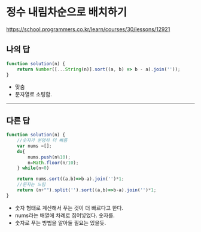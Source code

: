 # 정수 내림차순으로 배치하기

https://school.programmers.co.kr/learn/courses/30/lessons/12921

## 나의 답

```js
function solution(n) {
    return Number([...String(n)].sort((a, b) => b - a).join(''));
}
```

- 맞춤
- 문자열로 소팅함.

---

## 다른 답

```js
function solution(n) {
    //숫자가 분명히 더 빠름
    var nums =[];
    do{
        nums.push(n%10);
        n=Math.floor(n/10);
    } while(n>0)

    return nums.sort((a,b)=>b-a).join('')*1;
    //문자는 느림
    return (n+"").split('').sort((a,b)=>b-a).join('')*1;
}
```

- 숫자 형태로 계산해서 푸는 것이 더 빠르다고 한다.
- nums라는 배열에 차례로 집어넣었다. 숫자를.
- 숫자로 푸는 방법을 알아둘 필요는 있을듯.
